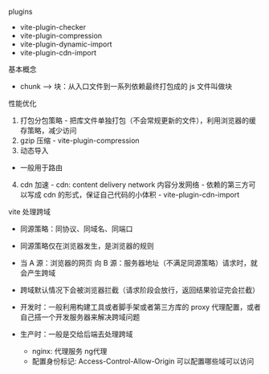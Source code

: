 plugins
  - vite-plugin-checker
  - vite-plugin-compression
  - vite-plugin-dynamic-import
  - vite-plugin-cdn-import

基本概念
 - chunk --> 块：从入口文件到一系列依赖最终打包成的 js 文件叫做块

性能优化
  1. 打包分包策略
    - 把库文件单独打包（不会常规更新的文件），利用浏览器的缓存策略，减少访问
  2. gzip 压缩
    - vite-plugin-compression
  3. 动态导入
   - 一般用于路由
  4. cdn 加速
    - cdn: content delivery network 内容分发网络
    - 依赖的第三方可以写成 cdn 的形式，保证自己代码的小体积
    - vite-plugin-cdn-import

vite 处理跨域
  - 同源策略：同协议、同域名、同端口
  - 同源策略仅在浏览器发生，是浏览器的规则
  - 当 A 源：浏览器的网页 向 B 源：服务器地址（不满足同源策略）请求时，就会产生跨域
  - 跨域默认情况下会被浏览器拦截（请求阶段会放行，返回结果验证完会拦截）

  - 开发时：一般利用构建工具或者脚手架或者第三方库的 proxy 代理配置，或者自己搭一个开发服务器来解决跨域问题
  - 生产时：一般是交给后端去处理跨域
    - nginx: 代理服务 ng代理
    - 配置身份标记: Access-Control-Allow-Origin 可以配置哪些域可以访问
